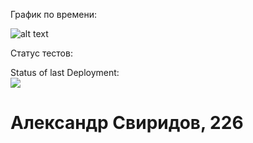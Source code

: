 График по времени:

![alt text](https://i.imgur.com/Nkrlc7B.png)

Статус тестов:

Status of last Deployment:<br><img src='https://img.shields.io/appveyor/build/alex76x76/TP2'><br>

# Александр Свиридов, 226
